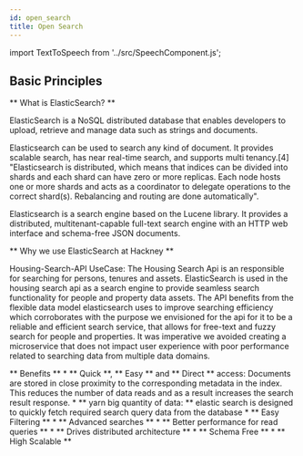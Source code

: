 ```yaml
---
id: open_search
title: Open Search
---
```


import TextToSpeech from '../src/SpeechComponent.js';

<TextToSpeech>

## Basic Principles

** What is ElasticSearch? **

ElasticSearch is a NoSQL distributed database that enables developers to upload, retrieve and manage data such as strings and documents.

Elasticsearch can be used to search any kind of document. It provides scalable search, has near real-time search, and supports multi tenancy.[4] "Elasticsearch is distributed, which means that indices can be divided into shards and each shard can have zero or more replicas. Each node hosts one or more shards and acts as a coordinator to delegate operations to the correct shard(s). Rebalancing and routing are done automatically".

Elasticsearch is a search engine based on the Lucene library. It provides a distributed, multitenant-capable full-text search engine with an HTTP web interface and schema-free JSON documents.

** Why we use ElasticSearch at Hackney **

Housing-Search-API UseCase: 
The Housing Search Api is an responsible for searching for persons, tenures and assets. ElasticSearch is used in the housing search api as a search engine to provide seamless search functionality for people and property data assets. The API benefits from the flexible data model elasticsearch uses to improve searching efficiency which corroborates with the purpose we envisioned for the api for it to be a reliable and efficient search service, that allows for free-text and fuzzy search for people and properties. It was imperative we avoided creating a microservice that does not impact user experience with poor performance related to searching data from multiple data domains.

** Benefits **
    * ** Quick **, ** Easy ** and ** Direct ** access: Documents are stored in close proximity to the corresponding metadata in the index. This reduces the number of data reads and as a result increases the search result response.
    * ** yarn  big quantity of data: ** elastic search is designed to quickly fetch required search query data from the database
    * ** Easy Filtering **
    * ** Advanced searches **
    * ** Better performance for read queries **
    * ** Drives distributed architecture **
    * ** Schema Free **
    * ** High Scalable **
</TextToSpeech>